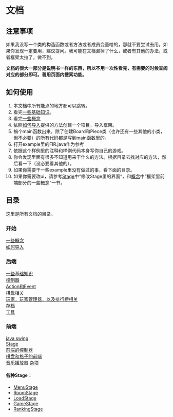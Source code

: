 # 文档

## 注意事项

如果我没写一个类的构造函数或者方法或者成员变量啥的，那就不要尝试去用。如果你发现一定要用，建议提问。我可能在文档漏掉了什么，或者有其他的办法，或者框架太拉了，做不到。

**文档的很大一部分是说明书一样的东西，所以不用一次性看完，有需要的时候查阅对应的部分即可。善用页面内搜索功能。**

## 如何使用 

1. 本文档中所有能点的地方都可以跳转。
2. 看完[一些基础知识](engine/Basic-Requirements.md)。
3. 看完[一些概念](Concepts.md)
4. 依照[如何导入]()提供的方法创建一个项目，导入框架。
5. 搞个main函数出来。除了创建Board和Piece类（也许还有一些其他的小类，但不必要）的所有代码都是写到main函数里的。
6. 打开example里的FIR.java作为参考
7. 依据这个样例里的注释和样例代码本身写你自己的游戏。
8. 你会发现里面有很多不知道用来干什么的方法。根据目录去找对应的方法，然后看一下（没必要看其他的）。
9. 如果你需要干一些example里没有做过的事，看下面的目录。
10. 如果你需要改ui，请参考[Stage](display/Stage.md)中“修改Stage里的界面“，和[概念](Concepts.md)中“框架里前端部分的一些概念”一节。

## 目录

这里是所有文档的目录。

### 开始

[一些概念](Concepts.md)  
[如何导入](import.md)

### 后端

[一些基础知识](engine/Basic-Requirements.md)  
[控制器](engine/Game.md)  
[Action和Event](engine/Action-and-Event.md)  
[棋盘相关](engine/Board-Grid-and-Piece.md)  
[玩家，玩家管理器，以及排行榜相关](engine/Player.md)  
[存档](engine/Save-and-Saver.md)  
[工具](engine/Util.md)

### 前端

[java swing](display/swing.md)  
[Stage](display/Stage.md)  
[前端的控制器](display/View.md)  
[棋盘和格子的前端](display/Board.md)  
[音乐播放器](display/Music.md)
[杂项](display/Misc.md)

#### 各种Stage：
- [MenuStage](display/MenuStage.md)
- [RoomStage](display/RoomStage.md)
- [LoadStage](display/LoadStage.md)
- [GameStage](display/GameStage.md)
- [RankingStage](display/RankingStage.md)